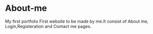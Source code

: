 # About-me
My first portfolio
First website to be made by me.It consist of About me,
Login,Registeration and Contact me pages.
